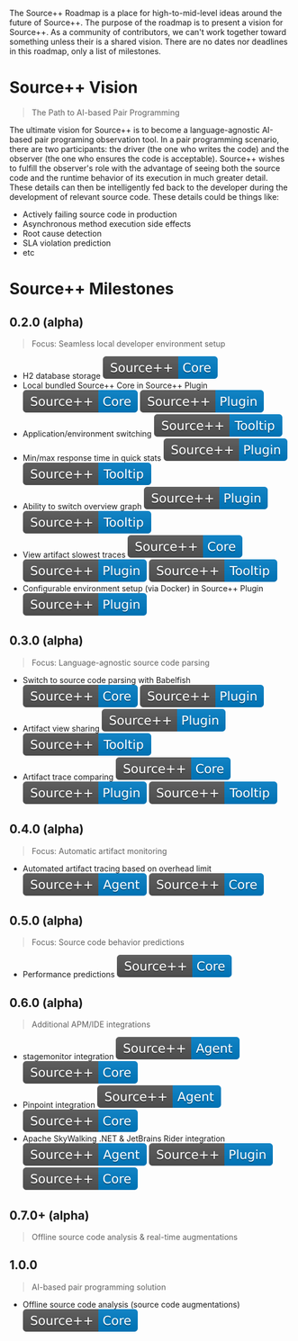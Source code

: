 The Source++ Roadmap is a place for high-to-mid-level ideas around the future of Source++.
The purpose of the roadmap is to present a vision for Source++.
As a community of contributors, we can't work together toward something unless their is a shared vision. There are no dates nor deadlines in this roadmap, only a list of milestones.

# Source++ Vision

> The Path to AI-based Pair Programming

The ultimate vision for Source++ is to become a language-agnostic AI-based pair programing observation tool. In a pair programming scenario, there are two participants: the driver (the one who writes the code) and the observer (the one who ensures the code is acceptable). Source++ wishes to fulfill the observer's role with the advantage of seeing both the source code and the runtime behavior of its execution in much greater detail. These details can then be intelligently fed back to the developer during the development of relevant source code. These details could be things like:

- Actively failing source code in production
- Asynchronous method execution side effects
- Root cause detection
- SLA violation prediction
- etc

# Source++ Milestones

## 0.2.0 (alpha)

> Focus: Seamless local developer environment setup

 - H2 database storage ![](../../images/roadmap/Source++-Core-blue.svg)
 - Local bundled Source++ Core in Source++ Plugin ![](../../images/roadmap/Source++-Core-blue.svg) ![](../../images/roadmap/Source++-Plugin-blue.svg)
 - Application/environment switching ![](../../images/roadmap/Source++-Tooltip-blue.svg)
 - Min/max response time in quick stats ![](../../images/roadmap/Source++-Plugin-blue.svg) ![](../../images/roadmap/Source++-Tooltip-blue.svg)
 - Ability to switch overview graph ![](../../images/roadmap/Source++-Plugin-blue.svg) ![](../../images/roadmap/Source++-Tooltip-blue.svg)
 - View artifact slowest traces ![](../../images/roadmap/Source++-Core-blue.svg) ![](../../images/roadmap/Source++-Plugin-blue.svg) ![](../../images/roadmap/Source++-Tooltip-blue.svg)
 - Configurable environment setup (via Docker) in Source++ Plugin ![](../../images/roadmap/Source++-Plugin-blue.svg)

## 0.3.0 (alpha)

> Focus: Language-agnostic source code parsing

 - Switch to source code parsing with Babelfish ![](../../images/roadmap/Source++-Core-blue.svg) ![](../../images/roadmap/Source++-Plugin-blue.svg)
 - Artifact view sharing ![](../../images/roadmap/Source++-Plugin-blue.svg) ![](../../images/roadmap/Source++-Tooltip-blue.svg)
 - Artifact trace comparing ![](../../images/roadmap/Source++-Core-blue.svg) ![](../../images/roadmap/Source++-Plugin-blue.svg) ![](../../images/roadmap/Source++-Tooltip-blue.svg)

## 0.4.0 (alpha)

> Focus: Automatic artifact monitoring

 - Automated artifact tracing based on overhead limit ![](../../images/roadmap/Source++-Agent-blue.svg) ![](../../images/roadmap/Source++-Core-blue.svg)

## 0.5.0 (alpha)

> Focus: Source code behavior predictions

 - Performance predictions ![](../../images/roadmap/Source++-Core-blue.svg)

## 0.6.0 (alpha)

> Additional APM/IDE integrations

 - stagemonitor integration ![](../../images/roadmap/Source++-Agent-blue.svg) ![](../../images/roadmap/Source++-Core-blue.svg)
 - Pinpoint integration ![](../../images/roadmap/Source++-Agent-blue.svg) ![](../../images/roadmap/Source++-Core-blue.svg)
 - Apache SkyWalking .NET & JetBrains Rider integration ![](../../images/roadmap/Source++-Agent-blue.svg) ![](../../images/roadmap/Source++-Plugin-blue.svg) ![](../../images/roadmap/Source++-Core-blue.svg)

## 0.7.0+ (alpha)

> Offline source code analysis & real-time augmentations

## 1.0.0

> AI-based pair programming solution

 - Offline source code analysis (source code augmentations) ![](../../images/roadmap/Source++-Core-blue.svg)

